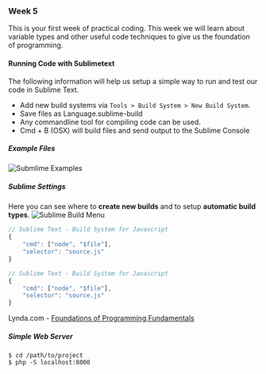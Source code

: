 ### Week 5

This is your first week of practical coding. This week we will learn about variable types and other useful code techniques to give us the foundation of programming. 

#### Running Code with Sublimetext
The following information will help us setup a simple way to run and test our code in Sublime Text.

- Add new build systems via `Tools > Build System > New Build System`. 
- Save files as Language.sublime-build
- Any commandline tool for compiling code can be used.
- Cmd + B (OSX) will build files and send output to the Sublime Console



##### Example Files
![Submlime Examples](http://f.cl.ly/items/0a393Z2p1j1t1l042a3V/Screen%20Shot%202014-09-24%20at%2010.07.00%20AM.png)


##### Sublime Settings
Here you can see where to **create new builds** and to setup **automatic build types**.
![Sublime Build Menu](http://cl.ly/image/1c403E1f3u2N/Screen%20Shot%202014-09-24%20at%2010.09.30%20AM.png)


```javascript
// Sublime Text - Build System for Javascript
{
	"cmd": ["node", "$file"],
	"selector": "source.js"
}
```

```javascript
// Sublime Text - Build System for Javascript
{
	"cmd": ["node", "$file"],
	"selector": "source.js"
}
```


Lynda.com - [Foundations of Programming Fundamentals](http://www.lynda.com/JavaScript-tutorials/Foundations-of-Programming-Fundamentals/83603-2.html)


##### Simple Web Server
```
$ cd /path/to/project
$ php -S localhost:8000
```